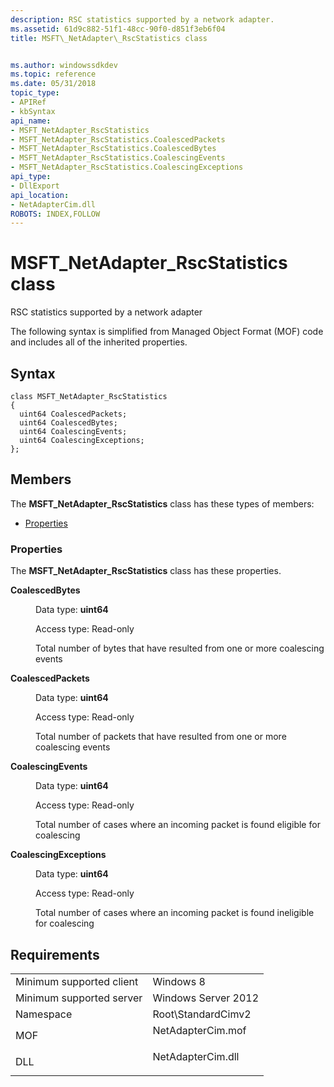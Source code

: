 ```yaml
---
description: RSC statistics supported by a network adapter.
ms.assetid: 61d9c882-51f1-48cc-90f0-d851f3eb6f04
title: MSFT\_NetAdapter\_RscStatistics class


ms.author: windowssdkdev
ms.topic: reference
ms.date: 05/31/2018
topic_type: 
- APIRef
- kbSyntax
api_name: 
- MSFT_NetAdapter_RscStatistics
- MSFT_NetAdapter_RscStatistics.CoalescedPackets
- MSFT_NetAdapter_RscStatistics.CoalescedBytes
- MSFT_NetAdapter_RscStatistics.CoalescingEvents
- MSFT_NetAdapter_RscStatistics.CoalescingExceptions
api_type: 
- DllExport
api_location: 
- NetAdapterCim.dll
ROBOTS: INDEX,FOLLOW
---
```


# MSFT\_NetAdapter\_RscStatistics class

RSC statistics supported by a network adapter

The following syntax is simplified from Managed Object Format (MOF) code and includes all of the inherited properties.

## Syntax

``` syntax
class MSFT_NetAdapter_RscStatistics
{
  uint64 CoalescedPackets;
  uint64 CoalescedBytes;
  uint64 CoalescingEvents;
  uint64 CoalescingExceptions;
};
```

## Members

The **MSFT\_NetAdapter\_RscStatistics** class has these types of members:

-   [Properties](#properties)

### Properties

The **MSFT\_NetAdapter\_RscStatistics** class has these properties.

<dl> <dt>

**CoalescedBytes**
</dt> <dd> <dl> <dt>

Data type: **uint64**
</dt> <dt>

Access type: Read-only
</dt> </dl>

Total number of bytes that have resulted from one or more coalescing events

</dd> <dt>

**CoalescedPackets**
</dt> <dd> <dl> <dt>

Data type: **uint64**
</dt> <dt>

Access type: Read-only
</dt> </dl>

Total number of packets that have resulted from one or more coalescing events

</dd> <dt>

**CoalescingEvents**
</dt> <dd> <dl> <dt>

Data type: **uint64**
</dt> <dt>

Access type: Read-only
</dt> </dl>

Total number of cases where an incoming packet is found eligible for coalescing

</dd> <dt>

**CoalescingExceptions**
</dt> <dd> <dl> <dt>

Data type: **uint64**
</dt> <dt>

Access type: Read-only
</dt> </dl>

Total number of cases where an incoming packet is found ineligible for coalescing

</dd> </dl>

## Requirements



|                                     |                                                                                              |
|-------------------------------------|----------------------------------------------------------------------------------------------|
| Minimum supported client<br/> | Windows 8<br/>                                                                         |
| Minimum supported server<br/> | Windows Server 2012<br/>                                                               |
| Namespace<br/>                | Root\\StandardCimv2<br/>                                                               |
| MOF<br/>                      | <dl> <dt>NetAdapterCim.mof</dt> </dl> |
| DLL<br/>                      | <dl> <dt>NetAdapterCim.dll</dt> </dl> |



 

 




